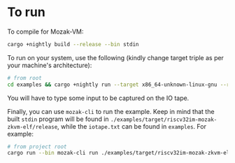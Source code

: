 # To run

To compile for Mozak-VM:
```sh
cargo +nightly build --release --bin stdin
```

To run on your system, use the following (kindly change target triple as per your machine's architecture):
```sh
# from root
cd examples && cargo +nightly run --target x86_64-unknown-linux-gnu --release --bin stdin-native --features="native"`
```

You will have to type some input to be captured on the IO tape.

Finally, you can use `mozak-cli` to run the example. Keep in mind that the built `stdin` program will be found in `./examples/target/riscv32im-mozak-zkvm-elf/release`, while the `iotape.txt` can be found in `examples`. For example:

```sh
# from project root
cargo run --bin mozak-cli run ./examples/target/riscv32im-mozak-zkvm-elf/release/stdin ./examples/iotape.txt 
```
